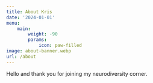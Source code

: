 ```yaml
---
title: About Kris
date: '2024-01-01'
menu:
    main: 
        weight: -90
        params:
            icon: paw-filled
image: about-banner.webp
url: /about
---
```


Hello and thank you for joining my neurodiversity corner.
